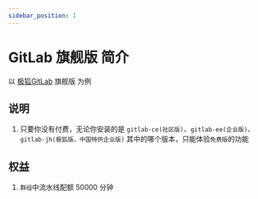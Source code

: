 ```yaml
---
sidebar_position: 1
---
```


# GitLab 旗舰版 简介

以 [极狐GitLab](https://jihulab.com) 旗舰版 为例

## 说明

1. 只要你没有付费，无论你安装的是 `gitlab-ce(社区版)`、`gitlab-ee(企业版)`、`gitlab-jh(极狐版，中国特供企业版)`
   其中的哪个版本，只能体验`免费版`的功能

## 权益

1. `群组`中流水线配额 50000 分钟
